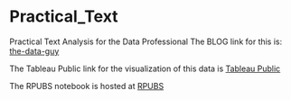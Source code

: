 # Practical_Text
Practical Text Analysis for the Data Professional
The BLOG link for this is: [the-data-guy](http://bit.ly/Practical_Text_Blog)

The Tableau Public link for the visualization of this data is [Tableau Public](http://bit.ly/Practical_Text_Tableau)

The RPUBS notebook is hosted at [RPUBS](http://bit.ly/Practical_Text_RPubs)
